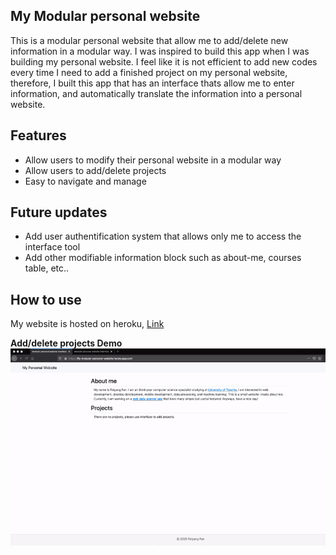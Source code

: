 ## My Modular personal website

This is a modular personal website that allow me to 
add/delete new information in a modular way. I was inspired to build this app when I was building my personal website. I feel like it is not efficient to add new codes every time I need to add a finished project on my personal website, therefore, I built this app that has an interface thats allow me to enter information, and automatically translate the information into a personal website.

## Features
* Allow users to modify their personal website in a modular way
* Allow users to add/delete projects
* Easy to navigate and manage

## Future updates
* Add user authentification system that allows only me to access the interface tool
* Add other modifiable information block such as about-me, courses table, etc..

## How to use
My website is hosted on heroku, [Link](https://ffy-modular-personal-website.herokuapp.com/)

**Add/delete projects Demo**
<img src="./readme-assets/demo.gif" alt="demo">